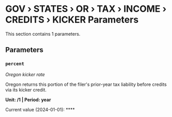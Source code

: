 # GOV › STATES › OR › TAX › INCOME › CREDITS › KICKER Parameters

This section contains 1 parameters.

## Parameters

### `percent`
*Oregon kicker rate*

Oregon returns this portion of the filer's prior-year tax liability before credits via its kicker credit.

**Unit: /1 | Period: year**

Current value (2024-01-01): ****

